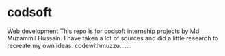 # codsoft
Web development 
This repo is for codsoft internship projects by Md Muzammil Hussain.
I have taken a lot of sources and did a little research to recreate my own ideas.
codewithmuzzu.......
